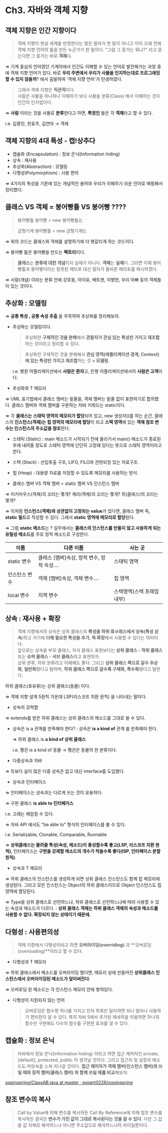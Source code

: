 # Ch3. 자바와 객체 지향


## 객체 지향은 인간 지향이다

> 객체 지향이 현실 세계를 반영한다는 말은 필자가 한 말이 아니고 이미 오래 전에 객체 지향 언어의 틀을 만든 누군가가 한 말이다. "그럼 그 증거는 뭐냐?" 라고 묻는다면 그 증거는 바로 **객체**다.
>

⇒ 기계 중심의 언어였던 기계어에서 인간도 이해할 수 있는 언어로 발전해가는 과정 중에 객체 지향 언어가 있다. 바로 **우리 주변에서 우리가 사물을 인지하는대로 프로그래밍 할 수 있지 않을까**? 에서 출발하여 '객체 지향 언어'가 탄생하였다.

> 그래서 객체 지향은 **직관적**이다.  
사람은 사물을 하나하나 이해하기 보다 사물을 분류(Class) 해서 이해하는 것이 인간의 인지법이다.
>

⇒ **사람** 이라는 것을 사물로 **분류**한다고 하면, **특정인** 들은 각 **객체**라고 할 수 있다.

i.e. 김종민, 한효주, 김연아 → 객체

## 객체 지향의 4대 특성 - 캡!상추다

- 캡슐화 (Encapsulation) : 정보 은닉(Information hiding)
- 상속 : 재사용
- 추상화(Abstraction) : 모델링
- 다형성(Polymorphism) : 사용 편의

⇒ 4가지의 특성을 기존에 있는 개념적인 용어와 우리가 이해하기 쉬운 언어로 매핑해서 정리했다.

## 클래스 VS 객체 = 붕어빵틀 VS 붕어빵 ????

> 붕어빵틀 붕어빵 = new 붕어빵틀();
>
> 금형기계 붕어빵틀 = new 금형기계();


⇒ 위의 코드는 클래스와 객체를 설명하기에 더 헷갈리게 하는 코드이다.

⇒ 붕어빵 틀은 붕어빵을 만드는 **팩토리**이다.

> **클래스**는 **분류에 대한 개념**이지 실체가 아니다. **객체**는 **실체**다. 그러면 이제 붕어빵틀과 붕어빵이라는 잘못된 메타포 대신 필자가 올바른 메타포를 제시하겠다.
>

⇒ 사람(개념) 이라는 분류 안에 강호동, 아이유, 배트맨, 이병헌, 우리 아빠 등의 객체들이 있는 것이다.

## 추상화 : 모델링

⇒ **공통 특성 , 공통 속성 추출** 을 주목하여 추상화를 정리해보자.

- 추상화는 모델링이다.

  > 추상화란 **구체적인 것을 분해**해서 **관찰자가 관심 있는 특성만 가지고 재조합**하는 것이라고 정리할 수 있다.
  >

  > 추상화란 구체적인 것을 분해해서 **관심 영역(애플리케이션 경계, Context) 에 있는 특성만 가지고 재조합**하는 것 **= 모델링**.
  >

  i.e. 병원 어플리케이션에서 **사람은 환자**고, 은행 어플리케이션에서의 **사람은 고객**이다.


- 추상화와 T 메모리

⇒ UML 표기법에서 클래스 멤버는 밑줄을, 객체 멤버는 밑줄 없이 표현하기로 합의했다. 클래스 멤버와 객체 멤버를 구분하는 자바 키워드는 static이다.

⇒ 각 **클래스는 스태틱 영역의 메모리가 할당**되어 있고, new 생성자()를 하는 순간, 클래스의 **인스턴스(객체)는 힙 영역의 메모리에 할당**이 되고 **스택 영역**에 있는 **객체 참조 변수는 인스턴스의 주소값을 참조**한다.

- 스태틱 (Static) : main 메소드가 시작되기 전에 올라가서 main() 메소드가 종료된 후에 내려올 정도로 스태틱 영역에 단단히 고정돼 있다는 뜻으로 스태틱 영역이라고 한다.
- 스택 (Stack) : 선입후출 구조, LIFO, FILO와 관련되엉 있는 자료구조.
- 힙 (Heap) : 대용량 자료를 저장할 수 있도록 메모리를 사용하는 방식.


- 클래스 멤버 VS 객체 멤버 = static 멤버 VS 인스턴스 멤버

⇒ 미키마우스(객체)의 꼬리는 몇개? 제리(객체)의 꼬리는 몇개? 쥐(클래스)의 꼬리는 몇개?

⇒ 이처럼 **인스턴스(객체)와 상관없이 고정되는 value**가 있다면, 클래스 멤버 즉, **static 필드**로 작성할 수 있다. 그래서 **static 영역에 메모리로 할당**된다.

⇒ 그럼 **static 메소드**는 ? 실무에서는 **클래스의 인스턴스를 만들지 않고 사용하게 되는 유틸성 메소드**를 주로 정적 메소드로 구성한다.

이름 | 다른 이름 | 사는 곳
  ----- | ----------| --------
static 변수 | 클래스 [멤버]속성, 정적 변수, 정적 속성....| 스태틱 영역
인스턴스 변수 | 객체 [멤버]속성, 객체 변수.... | 힙 영역
local 변수 | 지역 변수 | 스택영역(스택 프레임 내부)


## 상속 : 재사용 + 확장


> 객체 지향에서의 상속은 상위 클래스의 **특성을 하위 킄ㄹ래스에서 상속(특성 상속**)하고 거기에 **더해 필요한 특성을 추가, 즉 확장**해서 사용할 수 있다는 의미이다.  
앞으로는 상속을 부모 클래스, 자식 클래스 표현보다는 **상위 클래스 - 하위 클래스** 또는 **슈퍼 클래스 - 서브 클래스**라고 표현하자.  
상위 분류, 하위 분류라고 이해해도 좋다. 그리고 **상위 클래스 쪽으로 갈수 추상화, 일반화**됐다고 말하며, **하위 클래스 쪽으로 갈수록 구체화, 특수화**됐다고 말한다.
>

하위 클래스(포유류)는 상위 클래스(동물) 이다.

⇒ 객체 지향 설계 5원칙 가운데 LSP(리스코프 치환 원칙) 을 나타내는 말이다.

- 상속의 강력함

⇒ extends를 받은 하위 클래스는 상위 클래스의 메소드를 그대로 쓸 수 있다.

- 상속은 is a 관계를 만족해야 한다? : 상속은 **is a kind of** 관계 를 만족해야 한다.

  ⇒ 하위 클래스 is **a kind of 상위 클래스**

  i.e. 펭귄 is a kind of 동물 → 펭귄은 동물의 한 분류이다.

- 다중상속과 자바

⇒ 득보다 실이 많은 다중 상속은 없고 대신 interface를 도입했다.

- 상속과 인터페이스

⇒ 인터페이스는 상속과는 다르게 쓰는 것이 유용하다.

⇒ 구현 클래스 **is able to 인터페이스**

i.e. 고래는 헤엄칠 수 있다.

⇒ 자바 API 에서도 "be able to" 형식의 인터페이스를 볼 수 있다.

i.e. Serializable, Clonable, Comparable, Runnable

⇒ **상위클래스는 물려줄 특성(속성, 메소드)이 풍성할수록 좋고(LSP, 리스코프 치환 원칙)**, 인터페이스는 **구현을 강제할 메소드의 개수가 적을수록 좋다(ISP, 인터페이스 분할 원칙)**.

- 상속과 T 메모리

⇒ 하위 클래스의 인스턴스를 생성하게 되면 상위 클래스 인스턴스도 함께 힙 메모리에 생성된다. 그리고 모든 인스턴스는 Object의 하위 클래스이므로 Object 인스턴스도 힙 영역에 할당된다.

⇒ Type을 상위 클래스로 선언하느냐, 하위 클래스로 선언하느냐에 따라 사용할 수 있는 속성과 메소드가 다르다. : **상위 클래스 객체는 하위 클래스 객체의 속성과 메소드를 사용할 수 없다. 확장되지 않는 상태이기 때문에.**


## 다형성 : 사용편의성
 

> 객체 지향에서 다형성이라고 하면 **오버라이딩(overriding)** 과 **오버로딩(overloading)**이라고 할 수 있다.
>
- 다형성과 T 메모리

⇒ 하위 클래스에서 메소드를 오버라이딩 했다면, 메모리 상에 만들어진 **상위클래스 인스턴스에서 오버라이딩된 메소드가 덮어써진다**.

⇒ 오버로딩 된 메소드는 각 인스턴스 메모리 안에 쌓여있다.

- 다형성이 지원되지 않는 언어

  > 오버로딩은 함수명 하나를 가지고 인자 목록만 달리하면 되니 얼마나 사용하기 편리한지 알 수 있다. 특히 자바 5에서 추가된 제네릭을 이용하면 하나의 함수만 구현해도 다수의 함수를 구현한 효과를 낼 수 있다.
>


## 캡슐화 : 정보 은닉


> 자바에서 정보 은닉(information hiding) 이라고 하면 접근 제어자인 private, [default], protected, public 이 생각날 것이다. 그리고 접근자 및 설정자 메소드도 머릿속을 스쳐 지나갈 것이다. **접근 제어자가 객체 멤버(인스턴스 멤버)와 쓰일 때와 정적 멤버(클래스 멤버) 와 함께 쓰일 때를 비교**해보자.
>

[oopinspring/ClassAB.java at master · expert0226/oopinspring](https://github.com/expert0226/oopinspring/blob/master/workspace_springjava/Chap03/src/encapsulation01/packageTwo/ClassAB.java)

## 참조 변수의 복사
  

> Call by Value에 의해 변수를 복사하든 Call By Reference에 의해 참조 변수를 복사하든 결국은 **변수가 가진 값이 그대로 복사된다는 것을 알 수 있다**. 다만 그 값을 값 자체로 해석하느냐 아니면 주소값으로 해석하느냐의 차이일뿐이다.
>
